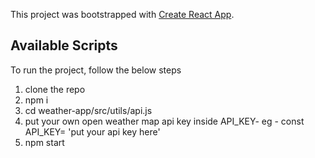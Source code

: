 This project was bootstrapped with [Create React App](https://github.com/facebook/create-react-app).

## Available Scripts

To run the project, follow the below steps

1) clone the repo
2) npm i
3) cd weather-app/src/utils/api.js
4) put your own open weather map api key inside API_KEY-  eg - const API_KEY= 'put your api key here'
5) npm start

